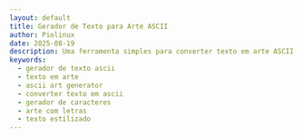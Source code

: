 ```yaml
---
layout: default
title: Gerador de Texto para Arte ASCII
author: Piolinux
date: 2025-08-19
description: Uma ferramenta simples para converter texto em arte ASCII de forma divertida e rápida.
keywords:
  - gerador de texto ascii
  - texto em arte
  - ascii art generator
  - converter texto em ascii
  - gerador de caracteres
  - arte com letras
  - texto estilizado
---
```


<section class="post-content">
    <style>
        @import url('https://fonts.googleapis.com/css2?family=Inter:wght@400;700&display=swap');

        
        
        .container {
            max-width: 800px;
            width: 100%;
            background-color: #1e1e1e;
            padding: 40px;
            border-radius: 15px;
            box-shadow: 0 10px 30px var(--cor-sombra);
            margin: 20px auto;
        }

        h1 {
            color: var(--cor-destaque);
            font-size: 2.5em;
            margin-bottom: 10px;
        }

        p {
            margin-bottom: 15px;
        }

        .controls {
            display: flex;
            flex-direction: column;
            align-items: center;
            gap: 15px;
            margin-top: 25px;
            width: 100%;
        }

        textarea {
            width: 100%;
            max-width: 600px;
            padding: 12px;
            border-radius: 10px;
            border: 2px solid var(--cor-borda);
            background-color: #333;
            color: var(--cor-texto);
            outline: none;
            resize: vertical;
            min-height: 100px;
            font-size: 1em;
        }

        select {
            width: 100%;
            max-width: 600px;
            padding: 12px;
            border-radius: 10px;
            border: 2px solid var(--cor-borda);
            background-color: #333;
            color: var(--cor-texto);
            outline: none;
            font-size: 1em;
            cursor: pointer;
        }

        #generate-button {
            background-color: var(--cor-destaque);
            color: #fff;
            padding: 12px 25px;
            border-radius: 50px;
            border: none;
            cursor: pointer;
            transition: background-color 0.3s ease, transform 0.2s ease;
            font-weight: bold;
        }
        
        #generate-button:hover {
            background-color: #21879c;
            transform: translateY(-2px);
        }

        #ascii-output {
            background-color: var(--cor-fundo-pre);
            border: 1px solid var(--cor-borda);
            padding: 15px;
            margin-top: 25px;
            border-radius: 10px;
            overflow-x: auto;
            white-space: pre;
            text-align: left;
            font-family: monospace;
            font-size: 10px;
            line-height: 1;
            box-shadow: inset 0 0 10px rgba(0,0,0,0.3);
        }

        #ascii-output code {
            font-size: inherit;
        }

        #copy-button {
            background-color: var(--cor-destaque);
            color: #fff;
            padding: 12px 25px;
            border-radius: 50px;
            border: none;
            cursor: pointer;
            transition: background-color 0.3s ease, transform 0.2s ease;
            font-weight: bold;
            margin-top: 15px;
        }

        #copy-button:hover {
            background-color: #21879c;
            transform: translateY(-2px);
        }

        .message-box {
            background-color: var(--cor-destaque);
            color: #fff;
            padding: 15px;
            border-radius: 10px;
            position: fixed;
            bottom: 20px;
            left: 50%;
            transform: translateX(-50%);
            opacity: 0;
            transition: opacity 0.5s ease-in-out;
            pointer-events: none;
            z-index: 1000;
        }

        .message-box.show {
            opacity: 1;
        }

        .faq-section {
            margin-top: 40px;
            text-align: left;
        }

        .faq-section h3 {
            text-align: center;
            margin-bottom: 20px;
        }
    </style>
    
    
      
        <p>Já alguma vez quiseste fazer um desenho só com letras e símbolos? Aquelas imagens que víamos na internet, feitas com caracteres de texto? O nosso gerador de arte ASCII faz isso por ti. É uma ferramenta super simples para transformar qualquer texto numa espécie de "fotografia de texto" em segundos.</p>

        <p>Não precisas de perceber nada de código ou de design. A ideia aqui é a simplicidade. O gerador faz todo o trabalho: analisa o teu texto e usa um mapa de caracteres para criar o desenho de cada letra com símbolos. O resultado é um bloco de texto que podes copiar e colar onde quiseres.</p>

        <h3>Como funcionará, em poucas palavras</h3>
        <p><strong>Escreve o teu texto: Digita ou cola o que queres converter na caixa.<p>
        <p><strong>Escolhe o estilo: No menu, seleciona a forma de arte ASCII (por exemplo, "Padrão" ou "Bloco").<p>
        <p><strong>Clica para gerar: Clica no botão "Converter" e a tua 
        arte em texto aparecerá.<p>

        <div class="controls">
            <label for="style-select">Escolhe um estilo de arte:</label>
            <select id="style-select">
                <option value="default">Padrão</option>
                <option value="block">Bloco</option>
            </select>
            <textarea id="text-input" placeholder="Escreve o teu texto aqui..."></textarea>
            <button id="generate-button">Gerar Arte ASCII</button>
        </div>

        <div id="ascii-output">
            <code></code>
        </div>
        <button id="copy-button" style="display:none;">Copiar Texto</button>

        <p>Podes usar a arte que criaste para dar um toque especial nas tuas redes sociais, numa assinatura de e-mail, ou só para te divertires a ver como as teus textos e numeros ficam neste estilo. A criatividade é tua!</p>

        <div class="faq-section">
            <hr>
            <h3>Perguntas que pessoas costumam fazer?</h3>
            <p><strong>O que é essa tal de arte ASCII?</strong></p>
            <p>É a forma de desenhar usando os caracteres do teu teclado: letras, números, símbolos. É uma das formas mais antigas de arte digital e é super interessante.</p>

            <p><strong>Posso converter qualquer tipo de texto?</strong></p>
            <p>Sim, claro! A ferramenta converter texto em arte.</p>

            <p><strong>É preciso pagar para usar isto?</strong></p>
            <p>Não, não é. A ferramenta é completamente gratuita, para usares as vezes que quiseres. Não precisas de te registar, nem nada.</p>
        </div>
  
    <div id="message-box" class="message-box"></div>
  <script>
    document.addEventListener('DOMContentLoaded', () => {
      // Seleciona todos os elementos do DOM uma única vez
      const textInput = document.getElementById('text-input');
      const generateButton = document.getElementById('generate-button');
      const asciiOutput = document.getElementById('ascii-output').querySelector('code');
      const copyButton = document.getElementById('copy-button');
      const messageBox = document.getElementById('message-box');
      const styleSelect = document.getElementById('style-select');

      // Mapeamentos de estilos para arte ASCII.
      // Apenas o estilo 'default' é carregado inicialmente.
      const asciiStyles = {
        'default': {
          'A': `\n.d88b.\n8P  Y8\n8b  d8\n'Y88P'\n`,
          'B': `\n8888b.\n8P  Y8\n8888P'\n8P  b\n8888b.\n`,
          'C': `\n.d88b.\n8P  8\n8b  8\n'Y88P'\n`,
          'D': `\n8888b.\n8P  Y8\n8b  d8\n'Y88P'\n`,
          'E': `\n888888\n8P\n8888\n8P\n888888\n`,
          'F': `\n888888\n8P\n8888\n8P\n8P\n`,
          'G': `\n.d88b.\n8P  '\n8P d8\n'Y88P'\n`,
          'H': `\n888  888\n888  888\n8888888\n888  888\n888  888\n`,
          'I': `\n888888\n  88\n  88\n  88\n888888\n`,
          'J': `\n  8888\n    88\n    88\n88  88\n'Y8888\n`,
          'K': `\n888 8\n88 8\n8888\n88 8\n888 8\n`,
          'L': `\n888\n888\n888\n888\n888888\n`,
          'M': `\n.d88b.\n8P  Y8\n'Y88P'\n  8888\n`,
          'N': `\n888  88\n8888 88\n88 8888\n88  888\n88  888\n`,
          'O': `\n.d88b.\n8P  Y8\n8b  d8\n'Y88P'\n`,
          'P': `\n8888b.\n8P  Y8\n8888P'\n88\n88\n`,
          'Q': `\n.d88b.\n8P  Y8\n8b  d8\n'Y88P'\n  '\n`,
          'R': `\n8888b.\n8P  Y8\n8888P'\n88 P\n88  b\n`,
          'S': `\n.d88b.\n8P\n'Y88P.\n   Y8\n'Y88P'\n`,
          'T': `\n888888\n  88\n  88\n  88\n  88\n`,
          'U': `\n888  888\n888  888\n888  888\n888  888\n'Y88P'\n`,
          'V': `\n888  888\n888  888\n888  888\n'Y88P'\n`,
          'W': `\n888  888\n888  888\n8888888\n888  888\n888  888\n`,
          'X': `\nY8  P\nY88P\n Y88P\nY8P Y8\nY8  Y8\n`,
          'Y': `\n'Y88P'\n  88\n  88\n  88\n  88\n`,
          'Z': `\n888888\n   88P\n  88\n 88\n888888\n`,
          ' ': `\n \n \n \n \n \n`,
          '0': `\n.d88b.\n8P  Y8\n8b  d8\n'Y88P'\n`,
          '1': `\n  d8b\nd888b\n  88\n  88\nd88888\n`,
          '2': `\n.d88b.\n8P  '\n 'Y8b.\nd8b\n Y8888\n`,
          '3': `\n.d8b.\nY8b.\nd8P\nY8b.\n`
        }
      };

      // Simula o carregamento assíncrono do estilo 'block'.
      // Na vida real, você faria um 'fetch' para um arquivo JSON.
      const loadBlockStyle = () => {
        return new Promise(resolve => {
          setTimeout(() => {
            const blockStyle = {
              'block': {
                'A': `\n ████ \n█    █\n██████\n█    █\n█    █\n`,
                'B': `\n█████ \n█    █\n█████ \n█    █\n█████ \n`,
                'C': `\n ████ \n█    \n█    \n█    \n ████ \n`,
                'D': `\n████  \n█    █\n█    █\n█    █\n████  \n`,
                'E': `\n██████\n█     \n██████\n█     \n██████\n`,
                'F': `\n██████\n█     \n██████\n█     \n█     \n`,
                'G': `\n ████ \n█     \n█ ███\n█    █\n ████ \n`,
                'H': `\n█    █\n█    █\n██████\n█    █\n█    █\n`,
                'I': `\n█████\n  █  \n  █  \n  █  \n█████\n`,
                'J': `\n      █\n      █\n      █\n█      █\n █████\n`,
                'K': `\n█   █\n█  █ \n███  \n█  █ \n█   █\n`,
                'L': `\n█     \n█     \n█     \n█     \n██████\n`,
                'M': `\n█    █\n██  ██\n█ ██ █\n█    █\n█    █\n`,
                'N': `\n█    █\n██   █\n█ █  █\n█  █ █\n█   ██\n`,
                'O': `\n ████ \n█    █\n█    █\n█    █\n ████ \n`,
                'P': `\n█████ \n█    █\n█████ \n█     \n█     \n`,
                'Q': `\n ████ \n█    █\n█    █\n█  ███\n ████ █\n`,
                'R': `\n█████ \n█    █\n█████ \n█  █  \n█   █ \n`,
                'S': `\n █████\n█     \n ████ \n     █\n█████ \n`,
                'T': `\n██████\n  █   \n  █   \n  █   \n  █   \n`,
                'U': `\n█    █\n█    █\n█    █\n█    █\n ████ \n`,
                'V': `\n█    █\n█    █\n█    █\n ████ \n  █   \n`,
                'W': `\n█    █\n█    █\n█ ██ █\n██  ██\n█    █\n`,
                'X': `\n█   █\n █ █ \n  █  \n █ █ \n█   █\n`,
                'Y': `\n█    █\n █ █ \n  █  \n  █  \n  █  \n`,
                'Z': `\n██████\n   █  \n  █   \n █    \n██████\n`,
                ' ': `\n \n \n \n \n \n`,
                '0': `\n ████ \n█    █\n█    █\n█    █\n ████ \n`,
                '1': `\n  █  \n ██  \n  █  \n  █  \n█████\n`,
                '2': `\n █████\n█    █\n  ███ \n █    \n██████\n`,
                '3': `\n█████ \n█    █\n ███  \n█    █\n█████ \n`
              }
            };
            resolve(blockStyle);
          }, 500); // Simula um pequeno atraso de rede
        });
      };

      // Armazena o estado de carregamento do estilo 'block'
      let isBlockStyleLoaded = false;
      let currentStyle = 'default';

      // Função para mostrar uma mensagem temporária ao usuário
      const showMessage = (text) => {
        messageBox.textContent = text;
        messageBox.classList.add('show');
        setTimeout(() => {
          messageBox.classList.remove('show');
        }, 3000);
      };

      // Listener para mudar o estilo e carregar o novo se necessário
      styleSelect.addEventListener('change', async (event) => {
        currentStyle = event.target.value;
        if (currentStyle === 'block' && !isBlockStyleLoaded) {
          generateButton.classList.add('loading');
          generateButton.textContent = 'A carregar...';
          const blockData = await loadBlockStyle();
          Object.assign(asciiStyles, blockData); // Mescla o novo estilo com os existentes
          isBlockStyleLoaded = true;
          generateButton.classList.remove('loading');
          generateButton.textContent = 'Gerar Arte ASCII';
          showMessage('Estilo "Bloco" carregado!');
        }
      });

      // Evento para quando o utilizador clica no botão "Gerar"
      generateButton.addEventListener('click', () => {
        if (generateButton.classList.contains('loading')) {
          return; // Ignora o clique se o botão estiver em estado de carregamento
        }
        const inputText = textInput.value.toUpperCase();
        let lines = ['', '', '', '', '']; // 5 linhas por caractere, ajustado para os novos mapas
        const charMap = asciiStyles[currentStyle];

        if (!inputText) {
          showMessage('Por favor, escreve algum texto para converter.');
          return;
        }

        // Itera sobre cada caractere do input para construir a arte
        for (const char of inputText) {
          const asciiBlock = charMap[char];
          if (asciiBlock) {
            const blockLines = asciiBlock.trim().split('\n');
            for (let i = 0; i < blockLines.length; i++) {
              if (lines[i] !== undefined) {
                lines[i] += blockLines[i] + '  '; // Adiciona 2 espaços entre caracteres
              }
            }
          } else {
            // Se o caractere não existir, adiciona espaços em branco
            for (let i = 0; i < 5; i++) {
              lines[i] += '        ';
            }
          }
        }
        const asciiText = lines.join('\n');
        asciiOutput.textContent = asciiText;
        copyButton.style.display = 'block';
        showMessage('Arte ASCII gerada com sucesso!');
      });

      // Evento para o botão de copiar
      copyButton.addEventListener('click', () => {
        try {
          const range = document.createRange();
          range.selectNode(asciiOutput);
          window.getSelection().removeAllRanges();
          window.getSelection().addRange(range);
          document.execCommand('copy');
          window.getSelection().removeAllRanges();
          showMessage('Texto copiado para a área de transferência!');
        } catch (err) {
          console.error('Falha ao copiar o texto:', err);
          showMessage('Erro ao copiar o texto.');
        }
      });
    });
  </script>

